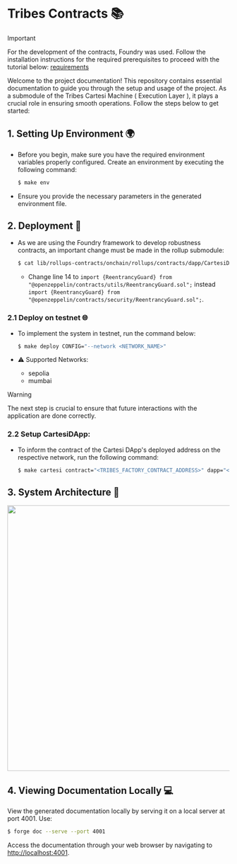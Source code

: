 # Tribes Contracts 📚

> [!IMPORTANT]
> For the development of the contracts, Foundry was used. Follow the installation instructions for the required prerequisites to proceed with the tutorial below: [requirements](https://book.getfoundry.sh/getting-started/installation)

Welcome to the project documentation! This repository contains essential documentation to guide you through the setup and usage of the project. As a submodule of the Tribes Cartesi Machine ( Execution Layer ), it plays a crucial role in ensuring smooth operations. Follow the steps below to get started:

## 1. Setting Up Environment 🌍

- Before you begin, make sure you have the required environment variables properly configured. Create an environment by executing the following command:

    ```bash
    $ make env
    ```

- Ensure you provide the necessary parameters in the generated environment file.

## 2. Deployment 🚀

- As we are using the Foundry framework to develop robustness contracts, an important change must be made in the rollup submodule:

    ```bash
    $ cat lib/rollups-contracts/onchain/rollups/contracts/dapp/CartesiDApp.sol
    ```

    - Change line 14 to ```import {ReentrancyGuard} from "@openzeppelin/contracts/utils/ReentrancyGuard.sol";``` instead ```import {ReentrancyGuard} from "@openzeppelin/contracts/security/ReentrancyGuard.sol";```.

### 2.1 Deploy on testnet 🌐

- To implement the system in testnet, run the command below:

    ```bash
    $ make deploy CONFIG="--network <NETWORK_NAME>"
    ```

- ⚠️ Supported Networks:
    - sepolia
    - mumbai

> [!WARNING] 
> The next step is crucial to ensure that future interactions with the application are done correctly.

### 2.2 Setup CartesiDApp:

- To inform the contract of the Cartesi DApp's deployed address on the respective network, run the following command:

    ```bash
    $ make cartesi contract="<TRIBES_FACTORY_CONTRACT_ADDRESS>" dapp="<CARTESI_DAPP>" CONFIG="--network <NETWORK_NAME>"
    ```
    
## 3. System Architecture 📐
<p align="center">
<img src="https://github.com/Lilium-DApp/foundry/assets/89201795/e02bef58-5e9a-4d15-b65f-fe4dc7fec9d8" width="800" height="600" />
<p>

## 4. Viewing Documentation Locally 💻

View the generated documentation locally by serving it on a local server at port 4001. Use:

```bash
$ forge doc --serve --port 4001
```

Access the documentation through your web browser by navigating to <http://localhost:4001>.
